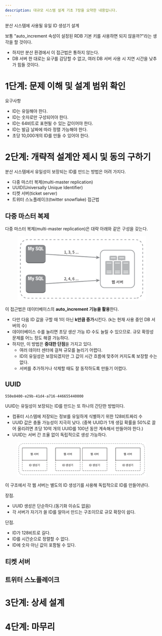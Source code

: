 ```yaml
---
description: 대규모 시스템 설계 기초 7장을 요약한 내용입니다.
---
```


분산 시스템에 사용될 유일 ID 생성기 설계

보통 "auto_increment 속성이 설정된 RDB 기본 키를 사용하면 되지 않을까?"라는 생각을 할 것이다.
- 하지만 분산 환경에서 이 접근법은 통하지 않는다.
- DB 서버 한 대로는 요구를 감당할 수 없고, 여러 DB 서버 사용 시 지연 시간을 낮추가 힘들 것이다.

# 1단계: 문제 이해 및 설계 범위 확인

요구사항
- ID는 유일해야 한다.
- ID는 숫자로만 구성되어야 한다.
- ID는 64비트로 표현될 수 있는 값이어야 한다.
- ID는 발급 날짜에 따라 정렬 가능해야 한다.
- 초당 10,000개의 ID를 만들 수 있어야 한다.

# 2단계: 개략적 설계안 제시 및 동의 구하기

분산 시스템에서 유일성이 보장되는 ID를 만드는 방법은 어려 가지다.
- 다중 마스터 복제(multi-master replication)
- UUID(Universally Unique Identifier)
- 티켓 서버(ticket server)
- 트위터 스노플레이크(twitter snowflake) 접근법

## 다중 마스터 복제

다중 마스터 복제(multi-master replication)은 대략 아래와 같은 구성을 갖는다.

<figure><img src="../../.gitbook/assets/system-design-interview/7-2.png" alt=""><figcaption></figcaption></figure>

이 접근법은 데이터베이스의 **auto_increment 기능을 활용**한다.
- 다만 다음 ID 값을 구할 때 1이 아닌 **k만큼 증가**시킨다. (k는 현재 사용 중인 DB 서버의 수)
- 데이터베이스 수를 늘리면 초당 생산 가능 ID 수도 늘릴 수 있으므로. 규모 확장성 문제를 어느 정도 해결 가능하다.
- 하지만, 이 방법은 **중대한 단점**을 가지고 있다.
  - 여러 데이터 센터에 걸쳐 규모를 늘리기 어렵다.
  - ID의 유일성은 보장되겠지만 그 값이 시간 흐름에 맞추어 커지도록 보장할 수는 없다.
  - 서버를 추가하거나 삭제할 때도 잘 동작하도록 만들기 어렵다.

## UUID

`550e8400-e29b-41d4-a716-446655440000`

UUID는 유일성이 보장되는 ID를 만드는 또 하나의 간단한 방법이다.
- 컴퓨터 시스템에 저장되는 정보를 유일하게 식별하기 위한 128비트짜리 수
- UUID 값은 충돌 가능성이 지극히 낮다. (중복 UUID가 1개 생길 확률을 50%로 끌어 올리려면 초당 10억 개의 UUID를 100년 동안 계속해서 만들어야 한다.)
- UUID는 서버 간 조율 없이 독립적으로 생성 가능하다.

<figure><img src="../../.gitbook/assets/system-design-interview/7-3.png" alt=""><figcaption></figcaption></figure>

이 구조에서 각 웹 서버는 별도의 ID 생성기를 사용해 독립적으로 ID를 만들어낸다.

장점.
- UUID 생성은 단순하다.(동기화 이슈도 없음)
- 각 서버가 자기가 쓸 ID를 알아서 만드는 구조이므로 규모 확장이 쉽다.

단점.
- ID가 128비트로 길다.
- ID를 시간순으로 정렬할 수 없다.
- ID에 숫자 아닌 값이 포함될 수 있다.

## 티켓 서버

## 트위터 스노플레이크

# 3단계: 상세 설계

# 4단계: 마무리